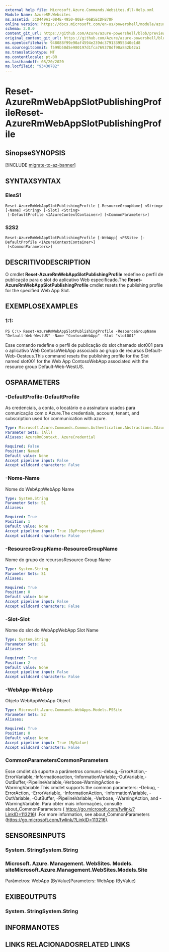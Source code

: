 ```yaml
---
external help file: Microsoft.Azure.Commands.Websites.dll-Help.xml
Module Name: AzureRM.Websites
ms.assetid: 3CD449A1-084E-4950-80EF-06B5ECDFB70F
online version: https://docs.microsoft.com/en-us/powershell/module/azurerm.websites/reset-azurermwebappslotpublishingprofile
schema: 2.0.0
content_git_url: https://github.com/Azure/azure-powershell/blob/preview/src/ResourceManager/Websites/Commands.Websites/help/Reset-AzureRmWebAppSlotPublishingProfile.md
original_content_git_url: https://github.com/Azure/azure-powershell/blob/preview/src/ResourceManager/Websites/Commands.Websites/help/Reset-AzureRmWebAppSlotPublishingProfile.md
ms.openlocfilehash: 948088f99e90af4594e239dc379133955340e1d8
ms.sourcegitcommit: f599b50d5e980197d1fca769378df90a842b42a1
ms.translationtype: MT
ms.contentlocale: pt-BR
ms.lasthandoff: 08/20/2020
ms.locfileid: "93430782"
---
```

# <span data-ttu-id="3c4da-101">Reset-AzureRmWebAppSlotPublishingProfile</span><span class="sxs-lookup"><span data-stu-id="3c4da-101">Reset-AzureRmWebAppSlotPublishingProfile</span></span>

## <span data-ttu-id="3c4da-102">Sinopse</span><span class="sxs-lookup"><span data-stu-id="3c4da-102">SYNOPSIS</span></span>

[!INCLUDE [migrate-to-az-banner](../../includes/migrate-to-az-banner.md)]

## <span data-ttu-id="3c4da-103">SYNTAX</span><span class="sxs-lookup"><span data-stu-id="3c4da-103">SYNTAX</span></span>

### <span data-ttu-id="3c4da-104">Eles</span><span class="sxs-lookup"><span data-stu-id="3c4da-104">S1</span></span>
```
Reset-AzureRmWebAppSlotPublishingProfile [-ResourceGroupName] <String> [-Name] <String> [-Slot] <String>
 [-DefaultProfile <IAzureContextContainer>] [<CommonParameters>]
```

### <span data-ttu-id="3c4da-105">S2</span><span class="sxs-lookup"><span data-stu-id="3c4da-105">S2</span></span>
```
Reset-AzureRmWebAppSlotPublishingProfile [-WebApp] <PSSite> [-DefaultProfile <IAzureContextContainer>]
 [<CommonParameters>]
```

## <span data-ttu-id="3c4da-106">DESCRITIVO</span><span class="sxs-lookup"><span data-stu-id="3c4da-106">DESCRIPTION</span></span>
<span data-ttu-id="3c4da-107">O cmdlet **Reset-AzureRmWebAppSlotPublishingProfile** redefine o perfil de publicação para o slot do aplicativo Web especificado.</span><span class="sxs-lookup"><span data-stu-id="3c4da-107">The **Reset-AzureRmWebAppSlotPublishingProfile** cmdlet resets the publishing profile for the specified Web App Slot.</span></span>

## <span data-ttu-id="3c4da-108">EXEMPLOS</span><span class="sxs-lookup"><span data-stu-id="3c4da-108">EXAMPLES</span></span>

### <span data-ttu-id="3c4da-109">1:</span><span class="sxs-lookup"><span data-stu-id="3c4da-109">1:</span></span>
```
PS C:\> Reset-AzureRmWebAppSlotPublishingProfile -ResourceGroupName "Default-Web-WestUS" -Name "ContosoWebApp" -Slot "slot001"
```

<span data-ttu-id="3c4da-110">Esse comando redefine o perfil de publicação do slot chamado slot001 para o aplicativo Web ContosoWebApp associado ao grupo de recursos Default-Web-Oesteus.</span><span class="sxs-lookup"><span data-stu-id="3c4da-110">This command resets the publishing profile for the Slot named slot001 for the Web App ContosoWebApp associated with the resource group Default-Web-WestUS.</span></span>

## <span data-ttu-id="3c4da-111">OS</span><span class="sxs-lookup"><span data-stu-id="3c4da-111">PARAMETERS</span></span>

### <span data-ttu-id="3c4da-112">-DefaultProfile</span><span class="sxs-lookup"><span data-stu-id="3c4da-112">-DefaultProfile</span></span>
<span data-ttu-id="3c4da-113">As credenciais, a conta, o locatário e a assinatura usados para comunicação com o Azure.</span><span class="sxs-lookup"><span data-stu-id="3c4da-113">The credentials, account, tenant, and subscription used for communication with azure.</span></span>

```yaml
Type: Microsoft.Azure.Commands.Common.Authentication.Abstractions.IAzureContextContainer
Parameter Sets: (All)
Aliases: AzureRmContext, AzureCredential

Required: False
Position: Named
Default value: None
Accept pipeline input: False
Accept wildcard characters: False
```

### <span data-ttu-id="3c4da-114">-Nome</span><span class="sxs-lookup"><span data-stu-id="3c4da-114">-Name</span></span>
<span data-ttu-id="3c4da-115">Nome do WebApp</span><span class="sxs-lookup"><span data-stu-id="3c4da-115">WebApp Name</span></span>

```yaml
Type: System.String
Parameter Sets: S1
Aliases:

Required: True
Position: 1
Default value: None
Accept pipeline input: True (ByPropertyName)
Accept wildcard characters: False
```

### <span data-ttu-id="3c4da-116">-ResourceGroupName</span><span class="sxs-lookup"><span data-stu-id="3c4da-116">-ResourceGroupName</span></span>
<span data-ttu-id="3c4da-117">Nome do grupo de recursos</span><span class="sxs-lookup"><span data-stu-id="3c4da-117">Resource Group Name</span></span>

```yaml
Type: System.String
Parameter Sets: S1
Aliases:

Required: True
Position: 0
Default value: None
Accept pipeline input: False
Accept wildcard characters: False
```

### <span data-ttu-id="3c4da-118">-Slot</span><span class="sxs-lookup"><span data-stu-id="3c4da-118">-Slot</span></span>
<span data-ttu-id="3c4da-119">Nome do slot do WebApp</span><span class="sxs-lookup"><span data-stu-id="3c4da-119">WebApp Slot Name</span></span>

```yaml
Type: System.String
Parameter Sets: S1
Aliases:

Required: True
Position: 2
Default value: None
Accept pipeline input: False
Accept wildcard characters: False
```

### <span data-ttu-id="3c4da-120">-WebApp</span><span class="sxs-lookup"><span data-stu-id="3c4da-120">-WebApp</span></span>
<span data-ttu-id="3c4da-121">Objeto WebApp</span><span class="sxs-lookup"><span data-stu-id="3c4da-121">WebApp Object</span></span>

```yaml
Type: Microsoft.Azure.Commands.WebApps.Models.PSSite
Parameter Sets: S2
Aliases:

Required: True
Position: 0
Default value: None
Accept pipeline input: True (ByValue)
Accept wildcard characters: False
```

### <span data-ttu-id="3c4da-122">CommonParameters</span><span class="sxs-lookup"><span data-stu-id="3c4da-122">CommonParameters</span></span>
<span data-ttu-id="3c4da-123">Esse cmdlet dá suporte a parâmetros comuns:-debug,-ErrorAction,-ErrorVariable,-Informationaction,-InformationVariable,-OutVariable,-OutBuffer,-PipelineVariable,-Verbose-WarningAction e-WarningVariable.</span><span class="sxs-lookup"><span data-stu-id="3c4da-123">This cmdlet supports the common parameters: -Debug, -ErrorAction, -ErrorVariable, -InformationAction, -InformationVariable, -OutVariable, -OutBuffer, -PipelineVariable, -Verbose, -WarningAction, and -WarningVariable.</span></span> <span data-ttu-id="3c4da-124">Para obter mais informações, consulte about_CommonParameters ( https://go.microsoft.com/fwlink/?LinkID=113216) .</span><span class="sxs-lookup"><span data-stu-id="3c4da-124">For more information, see about_CommonParameters (https://go.microsoft.com/fwlink/?LinkID=113216).</span></span>

## <span data-ttu-id="3c4da-125">SENSORES</span><span class="sxs-lookup"><span data-stu-id="3c4da-125">INPUTS</span></span>

### <span data-ttu-id="3c4da-126">System. String</span><span class="sxs-lookup"><span data-stu-id="3c4da-126">System.String</span></span>

### <span data-ttu-id="3c4da-127">Microsoft. Azure. Management. WebSites. Models. site</span><span class="sxs-lookup"><span data-stu-id="3c4da-127">Microsoft.Azure.Management.WebSites.Models.Site</span></span>
<span data-ttu-id="3c4da-128">Parâmetros: WebApp (ByValue)</span><span class="sxs-lookup"><span data-stu-id="3c4da-128">Parameters: WebApp (ByValue)</span></span>

## <span data-ttu-id="3c4da-129">EXIBE</span><span class="sxs-lookup"><span data-stu-id="3c4da-129">OUTPUTS</span></span>

### <span data-ttu-id="3c4da-130">System. String</span><span class="sxs-lookup"><span data-stu-id="3c4da-130">System.String</span></span>

## <span data-ttu-id="3c4da-131">INFORMA</span><span class="sxs-lookup"><span data-stu-id="3c4da-131">NOTES</span></span>

## <span data-ttu-id="3c4da-132">LINKS RELACIONADOS</span><span class="sxs-lookup"><span data-stu-id="3c4da-132">RELATED LINKS</span></span>
